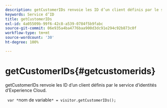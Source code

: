 ```yaml
---
description: getCustomerIDs renvoie les ID d’un client définis par le service d’identités d’Experience Cloud.
keywords: Service d’ID
title: getCustomerIDs
exl-id: 4a05509b-99f6-42c8-a539-0784f5b9fabc
source-git-commit: 06e935a4ba4776baa900d3dc91e294c92b873c0f
workflow-type: tm+mt
source-wordcount: '30'
ht-degree: 100%

---
```


# getCustomerIDs{#getcustomerids}

getCustomerIDs renvoie les ID d’un client définis par le service d’identités d’Experience Cloud.

<!--
Is there anything else we can say about this??
-->

` var *`nom de variable`* = visitor.getCustomerIDs();`
